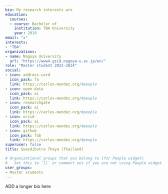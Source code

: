 ```yaml
---
bio: My research interests are 
education:
  courses:
  - course: Bachelor of 
    institution: TBA University
    year: 2019
email: "x"
interests:
- "TBA"
organizations:
- name: Nagoya University
  url: "https://www4.gsid.nagoya-u.ac.jp/en/"
role: "Master student 2022-2024"
social:
- icon: address-card
  icon_pack: fa
  link: https://carlos-mendez.org/#people
- icon: open-data
  icon_pack: ai
  link: https://carlos-mendez.org/#people
- icon: researchgate
  icon_pack: ai
  link: https://carlos-mendez.org/#people
- icon: orcid
  icon_pack: ai
  link: https://carlos-mendez.org/#people
- icon: github
  icon_pack: fab
  link: https://carlos-mendez.org/#people
superuser: false
title: Swasdibutra Thaya (Thailand)

# Organizational groups that you belong to (for People widget)
#   Set this to `[]` or comment out if you are not using People widget.
user_groups:
- Master students
---
```


ADD a longer bio here
